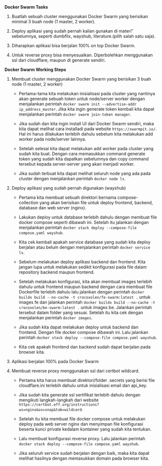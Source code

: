 **Docker Swarm Tasks**

1. Buatlah sebuah cluster menggunakan Docker Swarm yang berisikan minimal 3 buah node (1 master, 2 worker).

2. Deploy aplikasi yang sudah pernah kalian gunakan di materi" sebelumnya, seperti dumbflix, wayshub, literature.(pilih salah satu saja).

3. Diharapkan aplikasi bisa berjalan 100% on top Docker Swarm.

4. Untuk reverse proxy bisa menyesuaikan. Diperbolehkan menggunakan ssl dari cloudflare, maupun di generate sendiri.


**Docker Swarm Working Steps**
1. Membuat cluster menggunakan Docker Swarm yang berisikan 3 buah node (1 master, 2 worker)
   
   - Pertama-tama kita melakukan inisialisasi pada cluster yang nantinya akan generate sebuah token untuk node/server worker dengan menjalankan perintah ``` docker swarm init --advertise-addr ip_address_master ```. Jika kita ingin generate token kembali kita dapat menjalankan perintah ``` docker swarm join-token manager ```.

   - Jika sudah dan kita ingin install UI dari Docker Swarm sendiri, maka kita dapat melihat cara installadi pada website ``` https://swarmpit.io/ ```. Hal ini harus dilakukan terlebih dahulu sebelum kita melakukan add worker pada node/server lainnya.

   - Setelah selesai kita dapat melakukan add worker pada cluster yang sudah kita buat. Dengan cara memasukkan command generate token yang sudah kita dapatkan sebelumnya dan copy command tersebut kepada server-server yang akan menjadi worker.

   - Jika sudah terbuat kita dapat melihat seluruh node yang ada pada cluster dengan menjalankan perintah ``` docker node ls ```.


2. Deploy aplikasi yang sudah pernah digunakan (wayshub)

   - Pertama kita membuat sebuah direktori bernama compose-collection yang akan berisikan file untuk deploy frontend, backend, database dan web server (nginx).

   - Lakukan deploy untuk database terlebih dahulu dengan membuat file docker compose seperti dibawah ini. Setelah itu jalankan dengan menjalankan perintah ``` docker stack deploy --compose-file compose.yaml wayshub ```.

   - Kita cek kembali apakah service database yang sudah kita deploy berjalan atau belum dengan menjalankan perintah ``` docker service ls ```.

   - Sebelum melakukan deploy aplikasi backend dan frontend. Kita jangan lupa untuk melakukan sedikit konfigurasi pada file dalam repository backend maupun frontend.

   - Setelah melakukan konfigurasi, kita akan membuat images terlebih dahulu untuk frontend maupun backend dengan cara membuat file Dockerfile terlebih dahulu lalu jalankan dengan perintah ``` docker buildx build --no-cache -t crocoxolen/fe-swarm:latest . ``` untuk images fe dan jalankan perintah ``` docker buildx build --no-cache -t crocoxolen/be-swarm:latest . ``` untuk images be. Jalankan perintah tersebut dalam folder yang sesuai. Setelah itu kita cek dengan menjalankan perintah ``` docker images ```.

   - Jika sudah kita dapat melakukan deploy untuk backend dan frontend. Dengan file docker compose dibawah ini. Lalu jalankan perintah ``` docker stack deploy --compose-file compose.yaml wayshub ```.

   - Kita cek apakah frontend dan backend sudah dapat berjalan pada browser kita.


3. Aplikasi berjalan 100% pada Docker Swarm

   
4. Membuat reverse proxy menggunakan ssl dari certbot wildcard.

   - Pertama kita harus membuat direktori/folder .secrets yang berisi file cloudflare.ini terlebih dahulu untuk inisialisasi email dan api_key.

   - Jika sudah kita generate ssl sertifikat terlebih dahulu dengan mengikuti langkah-langkah dari website ``` https://certbot.eff.org/instructions?ws=nginx&os=snap&tab=wildcard ```.

   - Setelah itu kita membuat file docker compose untuk melakukan deploy pada web server nginx dan menyimpan file konfigurasi beserta kunci private kedalam kontainer yang sudah kita tentukan.

   - Lalu membuat konfigurasi reverse proxy. Lalu jalankan perintah ``` docker stack deploy --compose-file compose.yaml wayshub ```.

   - Jika seluruh service sudah berjalan dengan baik, maka kita dapat melihat hasilnya dengan memasukkan domain pada browser kita.
